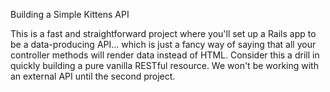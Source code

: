 Building a Simple Kittens API

This is a fast and straightforward project where you'll set up a Rails app to be a data-producing API... which is just a fancy way of saying that all your controller methods will render data instead of HTML. Consider this a drill in quickly building a pure vanilla RESTful resource. We won't be working with an external API until the second project.